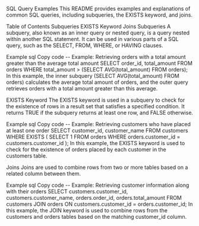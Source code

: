 
SQL Query Examples
This README provides examples and explanations of common SQL queries, including subqueries, the EXISTS keyword, and joins.

Table of Contents
Subqueries
EXISTS Keyword
Joins
Subqueries
A subquery, also known as an inner query or nested query, is a query nested within another SQL statement. It can be used in various parts of a SQL query, such as the SELECT, FROM, WHERE, or HAVING clauses.

Example
sql
Copy code
-- Example: Retrieving orders with a total amount greater than the average total amount
SELECT order_id, total_amount
FROM orders
WHERE total_amount > (SELECT AVG(total_amount) FROM orders);
In this example, the inner subquery (SELECT AVG(total_amount) FROM orders) calculates the average total amount of orders, and the outer query retrieves orders with a total amount greater than this average.

EXISTS Keyword
The EXISTS keyword is used in a subquery to check for the existence of rows in a result set that satisfies a specified condition. It returns TRUE if the subquery returns at least one row, and FALSE otherwise.

Example
sql
Copy code
-- Example: Retrieving customers who have placed at least one order
SELECT customer_id, customer_name
FROM customers
WHERE EXISTS (
    SELECT 1
    FROM orders
    WHERE orders.customer_id = customers.customer_id
);
In this example, the EXISTS keyword is used to check for the existence of orders placed by each customer in the customers table.

Joins
Joins are used to combine rows from two or more tables based on a related column between them.

Example
sql
Copy code
-- Example: Retrieving customer information along with their orders
SELECT customers.customer_id, customers.customer_name, orders.order_id, orders.total_amount
FROM customers
JOIN orders ON customers.customer_id = orders.customer_id;
In this example, the JOIN keyword is used to combine rows from the customers and orders tables based on the matching customer_id column.

